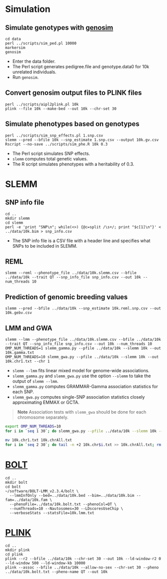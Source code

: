 # Simulation
## Simulate genotypes with [genosim](https://aipl.arsusda.gov/software/genosim/)
```console
cd data
perl ../scripts/sim_ped.pl 10000
markersim
genosim
```
- Enter the data folder.
- The Perl script generates pedigree.file and genotype.data0 for 10k unrelated individuals. 
- Run `genosim`.
## Convert genosim output files to PLINK files
```console
perl ../scripts/aipl2plink.pl 10k
plink --file 10k --make-bed --out 10k --chr-set 30
```
## Simulate phenotypes based on genotypes
```console
perl ../scripts/sim_snp_effects.pl 1.snp.csv
slemm --pred --bfile 10k --snp_estimate 1.snp.csv --output 10k.gv.csv
Rscript --no-save ../scripts/sim_phe.R 10k 0.3
```
- The Perl script simulates SNP effects.
- `slemm` computes total genetic values.
- The R script simulates phenotypes with a heritability of 0.3.
# SLEMM
## SNP info file
```console
cd ..
mkdir slemm
cd slemm
perl -e 'print "SNP\n"; while(<>) {@c=split /\s+/; print "$c[1]\n"}' < ../data/10k.bim > snp_info.csv
```
- The SNP info file is a CSV file with a header line and specifies what SNPs to be included in SLEMM.
## REML
```console
slemm --reml --phenotype_file ../data/10k.slemm.csv --bfile ../data/10k --trait QT --snp_info_file snp_info.csv --out 10k --num_threads 10
```
## Prediction of genomic breeding values
```console
slemm --pred --bfile ../data/10k --snp_estimate 10k.reml.snp.csv --out 10k.gebv.csv
```
## LMM and GWA
```console
slemm --lmm --phenotype_file ../data/10k.slemm.csv --bfile ../data/10k --trait QT --snp_info_file snp_info.csv --out 10k --num_threads 10
OMP_NUM_THREADS=1 slemm_gamma.py --pfile ../data/10k --slemm 10k --out 10k.gamma.txt
OMP_NUM_THREADS=10 slemm_gwa.py --pfile ../data/10k --slemm 10k --out 10k.chr1.txt --chr 1
```
- `slemm --lmm` fits linear mixed model for genome-wide associations.
- `slemm_gamma.py` and `slemm_gwa.py` use the option `--slemm` to take the output of `slemm --lmm`. 
- `slemm_gamma.py` computes GRAMMAR-Gamma association statistics for each SNP.
- `slemm_gwa.py` computes single-SNP association statistics closely approximating EMMAX or GCTA. 
> **Note**
> Association tests with `slemm_gwa` should be done for each chromosome separately. 
```bash
export OMP_NUM_THREADS=10
for i in `seq 1 30`; do slemm_gwa.py --pfile ../data/10k --slemm 10k --out 10k.chr$i.txt --chr $i; done

mv 10k.chr1.txt 10k.chrAll.txt
for i in `seq 2 30`; do tail -n +2 10k.chr$i.txt >> 10k.chrAll.txt; rm 10k.chr$i.txt; done
```

# [BOLT](https://alkesgroup.broadinstitute.org/BOLT-LMM/BOLT-LMM_manual.html)
```console
cd ..
mkdir bolt
cd bolt
~/software/BOLT-LMM_v2.3.4/bolt \
  --lmmInfOnly --bed=../data/10k.bed --bim=../data/10k.bim --fam=../data/10k.fam \
  --phenoFile=../data/10k.bolt.txt --phenoCol=QT \
  --numThreads=10 --Nautosomes=30 --LDscoresUseChip \
  --verboseStats --statsFile=10k.lmm.txt
```

# [PLINK](https://www.cog-genomics.org/plink/1.9/)
```console
cd ..
mkdir plink
cd plink
plink --r2 --bfile ../data/10k --chr-set 30 --out 10k --ld-window-r2 0 --ld-window 500 --ld-window-kb 10000
plink --assoc --bfile ../data/10k --allow-no-sex --chr-set 30 --pheno ../data/10k.bolt.txt --pheno-name QT --out 10k
```
